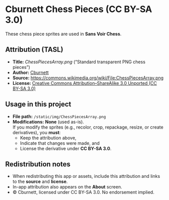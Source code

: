 # Cburnett Chess Pieces (CC BY-SA 3.0)

These chess piece sprites are used in **Sans Voir Chess**.

## Attribution (TASL)

- **Title:** *ChessPiecesArray.png* (“Standard transparent PNG chess pieces”)
- **Author:** [Cburnett](https://commons.wikimedia.org/wiki/User:Cburnett)
- **Source:** https://commons.wikimedia.org/wiki/File:ChessPiecesArray.png
- **License:** [Creative Commons Attribution–ShareAlike 3.0 Unported (CC BY-SA 3.0)](https://creativecommons.org/licenses/by-sa/3.0/)

## Usage in this project

- **File path:** `/static/img/ChessPiecesArray.png`
- **Modifications:** **None** (used as-is).  
  If you modify the sprites (e.g., recolor, crop, repackage, resize, or create derivatives), you **must**:
  - Keep the attribution above,
  - Indicate that changes were made, and
  - License the derivative under **CC BY-SA 3.0**.

## Redistribution notes

- When redistributing this app or assets, include this attribution and links to the **source** and **license**.
- In-app attribution also appears on the **About** screen.
- © Cburnett, licensed under CC BY-SA 3.0. No endorsement implied.
